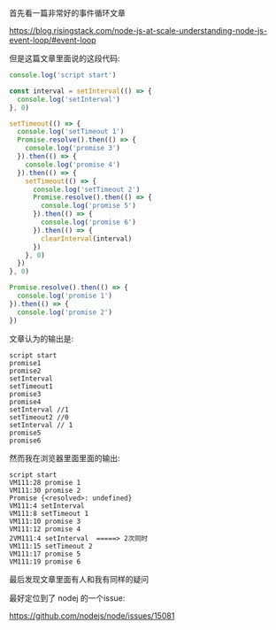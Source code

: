 
首先看一篇非常好的事件循环文章

https://blog.risingstack.com/node-js-at-scale-understanding-node-js-event-loop/#event-loop

但是这篇文章里面说的这段代码:

```js
console.log('script start')

const interval = setInterval(() => {
  console.log('setInterval')
}, 0)

setTimeout(() => {
  console.log('setTimeout 1')
  Promise.resolve().then(() => {
    console.log('promise 3')
  }).then(() => {
    console.log('promise 4')
  }).then(() => {
    setTimeout(() => {
      console.log('setTimeout 2')
      Promise.resolve().then(() => {
        console.log('promise 5')
      }).then(() => {
        console.log('promise 6')
      }).then(() => {
        clearInterval(interval)
      })
    }, 0)
  })
}, 0)

Promise.resolve().then(() => {
  console.log('promise 1')
}).then(() => {
  console.log('promise 2')
})
```

文章认为的输出是:

```
script start
promise1
promise2
setInterval
setTimeout1
promise3
promise4
setInterval //1
setTimeout2 //0
setInterval // 1
promise5
promise6
```


然而我在浏览器里面里面的输出:
```
script start
VM111:28 promise 1
VM111:30 promise 2
Promise {<resolved>: undefined}
VM111:4 setInterval
VM111:8 setTimeout 1
VM111:10 promise 3
VM111:12 promise 4
2VM111:4 setInterval  =====> 2次同时
VM111:15 setTimeout 2
VM111:17 promise 5
VM111:19 promise 6
```

最后发现文章里面有人和我有同样的疑问

最好定位到了 nodej 的一个issue:

https://github.com/nodejs/node/issues/15081